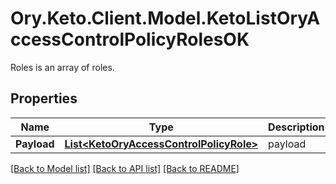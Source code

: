 # Ory.Keto.Client.Model.KetoListOryAccessControlPolicyRolesOK
Roles is an array of roles.
## Properties

Name | Type | Description | Notes
------------ | ------------- | ------------- | -------------
**Payload** | [**List&lt;KetoOryAccessControlPolicyRole&gt;**](KetoOryAccessControlPolicyRole.md) | payload | [optional] 

[[Back to Model list]](../README.md#documentation-for-models) [[Back to API list]](../README.md#documentation-for-api-endpoints) [[Back to README]](../README.md)

